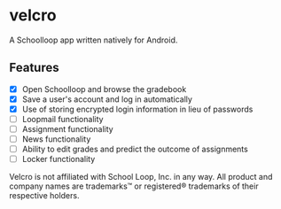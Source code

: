 # velcro
A Schoolloop app written natively for Android.

## Features
- [x] Open Schoolloop and browse the gradebook
- [x] Save a user's account and log in automatically
- [x] Use of storing encrypted login information in lieu of passwords
- [ ] Loopmail functionality
- [ ] Assignment functionality
- [ ] News functionality
- [ ] Ability to edit grades and predict the outcome of assignments
- [ ] Locker functionality

Velcro is not affiliated with School Loop, Inc. in any way. All product and company names are trademarks™ or registered® trademarks of their respective holders.
